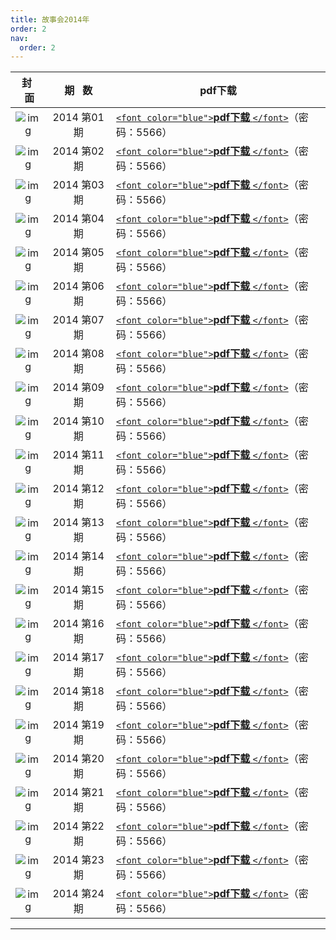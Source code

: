 ```yaml
---
title: 故事会2014年
order: 2
nav:
  order: 2
---
```

|                          封   面                          |  期   数  | pdf下载                                                             |
| :---------------------------------------------------------: | :----------: | ------------------------------------------------------------------- |
| ![img](../../../public/images/gushihui/gsh2014/gsh201401.jpg) | 2014 第01期 | [`<font color="blue">`**pdf下载** `</font>`]()（密码：5566） |
| ![img](../../../public/images/gushihui/gsh2014/gsh201402.jpg) | 2014 第02期 | [`<font color="blue">`**pdf下载** `</font>`]()（密码：5566） |
| ![img](../../../public/images/gushihui/gsh2014/gsh201403.jpg) | 2014 第03期 | [`<font color="blue">`**pdf下载** `</font>`]()（密码：5566） |
| ![img](../../../public/images/gushihui/gsh2014/gsh201404.jpg) | 2014 第04期 | [`<font color="blue">`**pdf下载** `</font>`]()（密码：5566） |
| ![img](../../../public/images/gushihui/gsh2014/gsh201405.jpg) | 2014 第05期 | [`<font color="blue">`**pdf下载** `</font>`]()（密码：5566） |
| ![img](../../../public/images/gushihui/gsh2014/gsh201406.jpg) | 2014 第06期 | [`<font color="blue">`**pdf下载** `</font>`]()（密码：5566） |
| ![img](../../../public/images/gushihui/gsh2014/gsh201407.jpg) | 2014 第07期 | [`<font color="blue">`**pdf下载** `</font>`]()（密码：5566） |
| ![img](../../../public/images/gushihui/gsh2014/gsh201408.jpg) | 2014 第08期 | [`<font color="blue">`**pdf下载** `</font>`]()（密码：5566） |
| ![img](../../../public/images/gushihui/gsh2014/gsh201409.jpg) | 2014 第09期 | [`<font color="blue">`**pdf下载** `</font>`]()（密码：5566） |
| ![img](../../../public/images/gushihui/gsh2014/gsh201410.jpg) | 2014 第10期 | [`<font color="blue">`**pdf下载** `</font>`]()（密码：5566） |
| ![img](../../../public/images/gushihui/gsh2014/gsh201411.jpg) | 2014 第11期 | [`<font color="blue">`**pdf下载** `</font>`]()（密码：5566） |
| ![img](../../../public/images/gushihui/gsh2014/gsh201412.jpg) | 2014 第12期 | [`<font color="blue">`**pdf下载** `</font>`]()（密码：5566） |
| ![img](../../../public/images/gushihui/gsh2014/gsh201413.jpg) | 2014 第13期 | [`<font color="blue">`**pdf下载** `</font>`]()（密码：5566） |
| ![img](../../../public/images/gushihui/gsh2014/gsh201414.jpg) | 2014 第14期 | [`<font color="blue">`**pdf下载** `</font>`]()（密码：5566） |
| ![img](../../../public/images/gushihui/gsh2014/gsh201415.jpg) | 2014 第15期 | [`<font color="blue">`**pdf下载** `</font>`]()（密码：5566） |
| ![img](../../../public/images/gushihui/gsh2014/gsh201416.jpg) | 2014 第16期 | [`<font color="blue">`**pdf下载** `</font>`]()（密码：5566） |
| ![img](../../../public/images/gushihui/gsh2014/gsh201417.jpg) | 2014 第17期 | [`<font color="blue">`**pdf下载** `</font>`]()（密码：5566） |
| ![img](../../../public/images/gushihui/gsh2014/gsh201418.jpg) | 2014 第18期 | [`<font color="blue">`**pdf下载** `</font>`]()（密码：5566） |
| ![img](../../../public/images/gushihui/gsh2014/gsh201419.jpg) | 2014 第19期 | [`<font color="blue">`**pdf下载** `</font>`]()（密码：5566） |
| ![img](../../../public/images/gushihui/gsh2014/gsh201420.jpg) | 2014 第20期 | [`<font color="blue">`**pdf下载** `</font>`]()（密码：5566） |
| ![img](../../../public/images/gushihui/gsh2014/gsh201421.jpg) | 2014 第21期 | [`<font color="blue">`**pdf下载** `</font>`]()（密码：5566） |
| ![img](../../../public/images/gushihui/gsh2014/gsh201422.jpg) | 2014 第22期 | [`<font color="blue">`**pdf下载** `</font>`]()（密码：5566） |
| ![img](../../../public/images/gushihui/gsh2014/gsh201423.jpg) | 2014 第23期 | [`<font color="blue">`**pdf下载** `</font>`]()（密码：5566） |
| ![img](../../../public/images/gushihui/gsh2014/gsh201424.jpg) | 2014 第24期 | [`<font color="blue">`**pdf下载** `</font>`]()（密码：5566） |

---